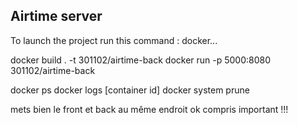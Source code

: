 ## Airtime server

To launch the project run this command : docker...

docker build . -t 301102/airtime-back
docker run -p 5000:8080 301102/airtime-back

docker ps
docker logs [container id]
docker system prune

mets bien le front et back au même endroit ok compris important !!! 
